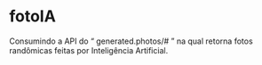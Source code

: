 # fotoIA
Consumindo a API do “ generated.photos/# ” na qual retorna fotos randômicas feitas por Inteligência Artificial.
